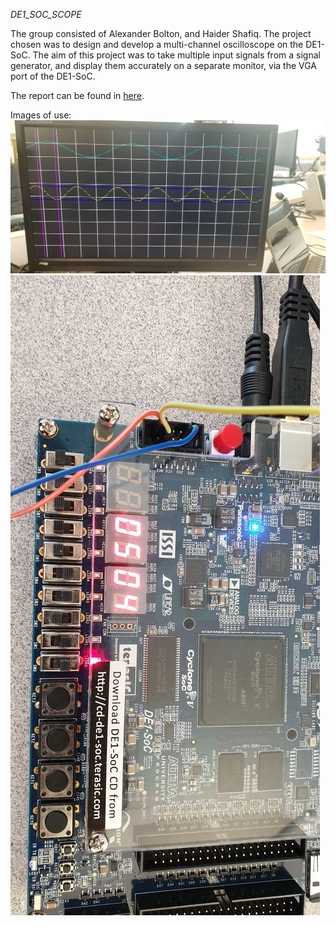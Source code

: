 *DE1_SOC_SCOPE*

The group consisted of Alexander Bolton, and Haider Shafiq. The project chosen
was to design and develop a multi-channel oscilloscope on the DE1-SoC. The aim of this
project was to take multiple input signals from a signal generator, and display them
accurately on a separate monitor, via the VGA port of the DE1-SoC.

The report can be found in [here](https://github.com/HectoSpark/DE1_SoC_SCOPE/blob/master/FPGA_MiniProject/Report/build/Report.pdf).  
  
  
Images of use:  
![Wave](/wave.jpg)  
![Board](/board%20measurement.jpg)  
